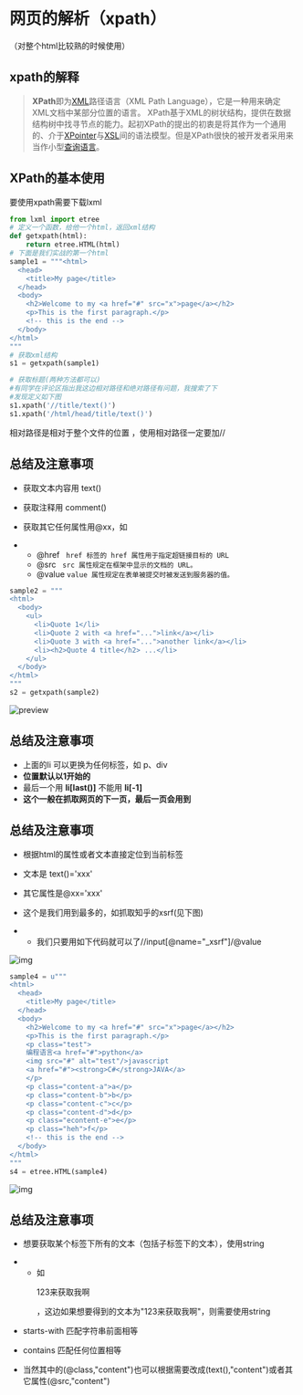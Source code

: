 # 网页的解析（xpath）

（对整个html比较熟的时候使用）

## xpath的解释

> **XPath**即为[XML](https://link.zhihu.com/?target=https%3A//zh.wikipedia.org/wiki/XML)路径语言（XML Path Language），它是一种用来确定XML文档中某部分位置的语言。
> XPath基于XML的树状结构，提供在数据结构树中找寻节点的能力。起初XPath的提出的初衷是将其作为一个通用的、介于[XPointer](https://link.zhihu.com/?target=https%3A//zh.wikipedia.org/w/index.php%3Ftitle%3DXPointer%26action%3Dedit%26redlink%3D1)与[XSL](https://link.zhihu.com/?target=https%3A//zh.wikipedia.org/wiki/XSL)间的语法模型。但是XPath很快的被开发者采用来当作小型[查询语言](https://link.zhihu.com/?target=https%3A//zh.wikipedia.org/wiki/%E6%9F%A5%E8%A9%A2%E8%AA%9E%E8%A8%80)。



## XPath的基本使用

要使用xpath需要下载lxml

```python
from lxml import etree
# 定义一个函数，给他一个html，返回xml结构
def getxpath(html):
    return etree.HTML(html)
# 下面是我们实战的第一个html
sample1 = """<html>
  <head>
    <title>My page</title>
  </head>
  <body>
    <h2>Welcome to my <a href="#" src="x">page</a></h2>
    <p>This is the first paragraph.</p>
    <!-- this is the end -->
  </body>
</html>
"""
# 获取xml结构
s1 = getxpath(sample1)

# 获取标题(两种方法都可以)
#有同学在评论区指出我这边相对路径和绝对路径有问题，我搜索了下
#发现定义如下图
s1.xpath('//title/text()')
s1.xpath('/html/head/title/text()')
```

相对路径是相对于整个文件的位置 ，使用相对路径一定要加//



## 总结及注意事项

- 获取文本内容用 text()

- 获取注释用 comment()

- 获取其它任何属性用@xx，如

- - @href                                         ` href 标签的 href 属性用于指定超链接目标的 URL`
  - @src                                           ` src 属性规定在框架中显示的文档的 URL。`
  - @value                                       `value 属性规定在表单被提交时被发送到服务器的值。`

```python
sample2 = """
<html>
  <body>
    <ul>
      <li>Quote 1</li>
      <li>Quote 2 with <a href="...">link</a></li>
      <li>Quote 3 with <a href="...">another link</a></li>
      <li><h2>Quote 4 title</h2> ...</li>
    </ul>
  </body>
</html>
"""
s2 = getxpath(sample2)
```

![preview](https://pic1.zhimg.com/v2-2cc49f0ee328e4ea66e40bd775db851c_r.jpg)

## 总结及注意事项

- 上面的li 可以更换为任何标签，如 p、div
- **位置默认以1开始的**
- 最后一个用 **li[last()]** 不能用 **li[-1]**
- **这个一般在抓取网页的下一页，最后一页会用到**

## 总结及注意事项

- 根据html的属性或者文本直接定位到当前标签

- 文本是 text()='xxx'

- 其它属性是@xx='xxx'

- 这个是我们用到最多的，如抓取知乎的xsrf(见下图)

- - 我们只要用如下代码就可以了//input[@name="_xsrf"]/@value

![img](https://pic4.zhimg.com/80/v2-0b39f4300006926adcdfe113a4fedd6f_720w.jpg)

```python
sample4 = u"""
<html>
  <head>
    <title>My page</title>
  </head>
  <body>
    <h2>Welcome to my <a href="#" src="x">page</a></h2>
    <p>This is the first paragraph.</p>
    <p class="test">
    编程语言<a href="#">python</a>
    <img src="#" alt="test"/>javascript
    <a href="#"><strong>C#</strong>JAVA</a>
    </p>
    <p class="content-a">a</p>
    <p class="content-b">b</p>
    <p class="content-c">c</p>
    <p class="content-d">d</p>
    <p class="econtent-e">e</p>
    <p class="heh">f</p>
    <!-- this is the end -->
  </body>
</html>
"""
s4 = etree.HTML(sample4)
```

![img](https://pic2.zhimg.com/80/v2-0b0bfc85cf04adefd1a05cf01721a8c9_720w.jpg)

## 总结及注意事项

- 想要获取某个标签下所有的文本（包括子标签下的文本），使用string

- - 如 <p>123<a>来获取我啊</a></p>，这边如果想要得到的文本为"123来获取我啊"，则需要使用string



- starts-with 匹配字符串前面相等
- contains 匹配任何位置相等
- 当然其中的(@class,"content")也可以根据需要改成(text(),"content")或者其它属性(@src,"content")

  